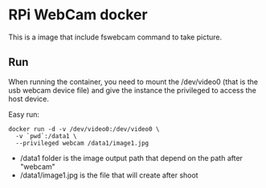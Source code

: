 # RPi WebCam docker

This is a image that include fswebcam command to take picture.

## Run

When running the container, you need to mount the /dev/video0 (that is the usb webcam device file) and give the instance the privileged to access the host device. 

Easy run:

```
docker run -d -v /dev/video0:/dev/video0 \
  -v `pwd`:/data1 \
  --privileged webcam /data1/image1.jpg
```

* /data1 folder is the image output path that depend on the path after "webcam"
* /data1/image1.jpg is the file that will create after shoot

